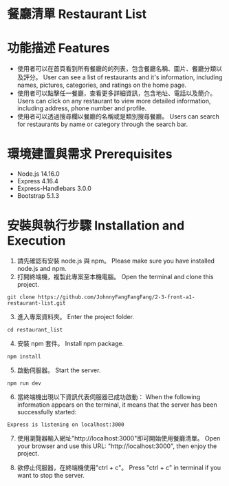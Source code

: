 # 餐廳清單 Restaurant List

# 功能描述 Features
* 使用者可以在首頁看到所有餐廳的的列表，包含餐廳名稱、圖片、餐廳分類以及評分。
  User can see a list of restaurants and it's information, including names, pictures, categories, and ratings on the home page.
* 使用者可以點擊任一餐廳，查看更多詳細資訊，包含地址、電話以及簡介。
  Users can click on any restaurant to view more detailed information, including address, phone number and profile.
* 使用者可以透過搜尋欄以餐廳的名稱或是類別搜尋餐廳。
  Users can search for restaurants by name or category through the search bar.

# 環境建置與需求 Prerequisites
* Node.js 14.16.0
* Express 4.16.4
* Express-Handlebars 3.0.0
* Bootstrap 5.1.3

# 安裝與執行步驟 Installation and Execution
1. 請先確認有安裝 node.js 與 npm。
   Please make sure you have installed node.js and npm.
2. 打開終端機，複製此專案至本機電腦。
   Open the terminal and clone this project.
```
git clone https://github.com/JohnnyFangFangFang/2-3-front-a1-restaurant-list.git
```
3. 進入專案資料夾。
   Enter the project folder.
```
cd restaurant_list
```
4. 安裝 npm 套件。
   Install npm package.
```
npm install
```
5. 啟動伺服器。
   Start the server.
```
npm run dev
```
6. 當終端機出現以下資訊代表伺服器已成功啟動：
   When the following information appears on the terminal, it means that the server has been successfully started:
```
Express is listening on localhost:3000
```
7. 使用瀏覽器輸入網址"http://localhost:3000"即可開始使用餐廳清單。
   Open your browser and use this URL: "http://localhost:3000", then enjoy the project.

8. 欲停止伺服器，在終端機使用"ctrl + c"。
   Press "ctrl + c" in terminal if you want to stop the server.
